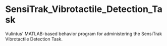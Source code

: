# SensiTrak_Vibrotactile_Detection_Task
Vulintus' MATLAB-based behavior program for administering the SensiTrak Vibrotactile Detection Task.
